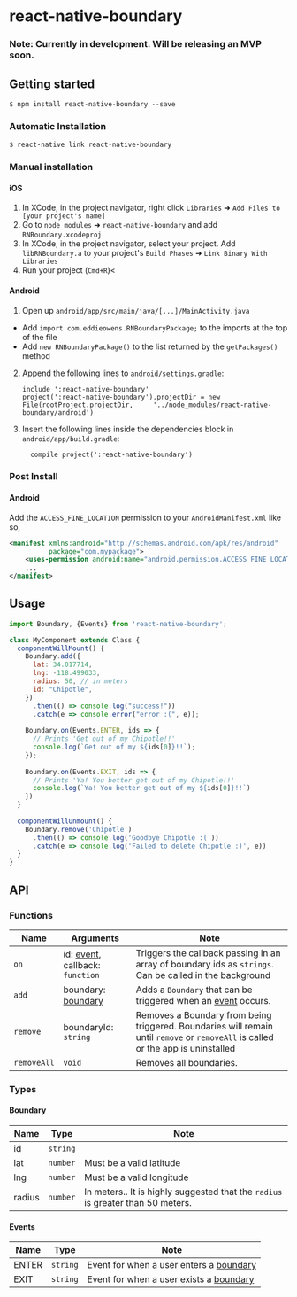 
# react-native-boundary

### Note: Currently in development. Will be releasing an MVP soon.

## Getting started

`$ npm install react-native-boundary --save`

### Automatic Installation

`$ react-native link react-native-boundary`

### Manual installation


#### iOS

1. In XCode, in the project navigator, right click `Libraries` ➜ `Add Files to [your project's name]`
2. Go to `node_modules` ➜ `react-native-boundary` and add `RNBoundary.xcodeproj`
3. In XCode, in the project navigator, select your project. Add `libRNBoundary.a` to your project's `Build Phases` ➜ `Link Binary With Libraries`
4. Run your project (`Cmd+R`)<

#### Android

1. Open up `android/app/src/main/java/[...]/MainActivity.java`
  - Add `import com.eddieowens.RNBoundaryPackage;` to the imports at the top of the file
  - Add `new RNBoundaryPackage()` to the list returned by the `getPackages()` method
2. Append the following lines to `android/settings.gradle`:
  	```
  	include ':react-native-boundary'
  	project(':react-native-boundary').projectDir = new File(rootProject.projectDir, 	'../node_modules/react-native-boundary/android')
  	```
3. Insert the following lines inside the dependencies block in `android/app/build.gradle`:
  	```
      compile project(':react-native-boundary')
  	```
  	
### Post Install

#### Android

Add the `ACCESS_FINE_LOCATION` permission to your `AndroidManifest.xml` like so,

```xml
<manifest xmlns:android="http://schemas.android.com/apk/res/android"
          package="com.mypackage">
    <uses-permission android:name="android.permission.ACCESS_FINE_LOCATION"/>
    ...
</manifest>
```

## Usage
```javascript
import Boundary, {Events} from 'react-native-boundary';

class MyComponent extends Class {
  componentWillMount() {
    Boundary.add({
      lat: 34.017714,
      lng: -118.499033,
      radius: 50, // in meters
      id: "Chipotle",
    })
      .then(() => console.log("success!"))
      .catch(e => console.error("error :(", e));
   
    Boundary.on(Events.ENTER, ids => {
      // Prints 'Get out of my Chipotle!!'
      console.log(`Get out of my ${ids[0]}!!`);
    });
    
    Boundary.on(Events.EXIT, ids => {
      // Prints 'Ya! You better get out of my Chipotle!!'
      console.log(`Ya! You better get out of my ${ids[0]}!!`)
    })
  }
  
  componentWillUnmount() {
    Boundary.remove('Chipotle')
      .then(() => console.log('Goodbye Chipotle :('))
      .catch(e => console.log('Failed to delete Chipotle :)', e))
  }
}
```

## API

### Functions
Name        | Arguments                                  | Note
----------- | ------------------------------------------ | ---
`on`        | id: [event](#Events), callback: `function` | Triggers the callback passing in an array of boundary ids as `strings`. Can be called in the background
`add`       | boundary: [boundary](#Boundary)            | Adds a `Boundary` that can be triggered when an [event](#Types) occurs.
`remove`    | boundaryId: `string`                       | Removes a Boundary from being triggered. Boundaries will remain until `remove` or `removeAll` is called or the app is uninstalled
`removeAll` | `void`                                     | Removes all boundaries.

### Types
#### Boundary
Name   | Type     | Note
------ | -------- | ----
id     | `string` |  
lat    | `number` | Must be a valid latitude
lng    | `number` | Must be a valid longitude
radius | `number` | In meters.. It is highly suggested that the `radius` is greater than 50 meters.

#### Events
Name  | Type      | Note
----- | --------- | ----
ENTER | `string`  | Event for when a user enters a [boundary](#Boundary) | 
EXIT  | `string`  | Event for when a user exists a [boundary](#Boundary)

